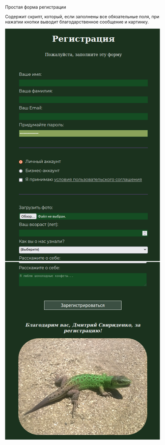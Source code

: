 Простая форма регистрации

Содержит скрипт, который, если заполнены все обязательные поля, при нажатии кнопки выводит благодарственное сообщение и картинку.

![screenshot-1](./readme_assets/screenshot-1.png) ![screenshot-2](./readme_assets/screenshot-2.png)